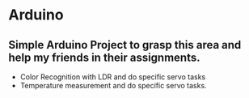# Arduino
## Simple Arduino Project to grasp this area and help my friends in their assignments.
- Color Recognition with LDR and do specific servo tasks
- Temperature measurement and do specific servo tasks.
